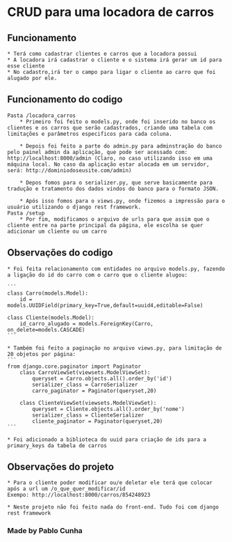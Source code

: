 # CRUD para uma locadora de carros

## Funcionamento

    * Terá como cadastrar clientes e carros que a locadora possui
    * A locadora irá cadastrar o cliente e o sistema irá gerar um id para esse cliente
    * No cadastro,irá ter o campo para ligar o cliente ao carro que foi alugado por ele.

## Funcionamento do codigo

    Pasta /locadora_carros
        * Primeiro foi feito o models.py, onde foi inserido no banco os clientes e os carros que serão cadastrados, criando uma tabela com limitações e parâmetros especificos para cada coluna.
        
        * Depois foi feito a parte do admin.py para adminstração do banco pelo painel admin da aplicação, que pode ser acessado com: http://localhost:8000/admin (Claro, no caso utilizando isso em uma máquina local. No caso da aplicação estar alocada em um servidor, será: http://dominiodoseusite.com/admin)

        * Depos fomos para o serializer.py, que serve basicamente para tradução e tratamento dos dados vindos do banco para o formato JSON.

        * Após isso fomos para o views.py, onde fizemos a impressão para o usuário utilizando o django rest framework.
    Pasta /setup
        * Por fim, modificamos o arquivo de urls para que assim que o cliente entre na parte principal da página, ele escolha se quer adicionar um cliente ou um carro
## Observações do codigo
    * Foi feita relacionamento com entidades no arquivo models.py, fazendo a ligação do id do carro com o carro que o cliente alugou:

    ```
    class Carro(models.Model):
        id = models.UUIDField(primary_key=True,default=uuid4,editable=False)

    class Cliente(models.Model):
        id_carro_alugado = models.ForeignKey(Carro, on_delete=models.CASCADE)
    ```

    * Também foi feito a paginação no arquivo views.py, para limitação de 20 objetos por página:
    ```
    from django.core.paginator import Paginator
        class CarroViewSet(viewsets.ModelViewSet):
            queryset = Carro.objects.all().order_by('id')
            serializer_class = CarroSerializer
            carro_paginator = Paginator(queryset,20)

        class ClienteViewSet(viewsets.ModelViewSet):
            queryset = Cliente.objects.all().order_by('nome')
            serializer_class = ClienteSerializer
            cliente_paginator = Paginator(queryset,20)
    ```

    * Foi adicionado a biblioteca do uuid para criação de ids para a primary_keys da tabela de carros
## Observações do projeto

    * Para o cliente poder modificar ou/e deletar ele terá que colocar após a url um /o_que_quer_modificar/id
    Exempo: http://localhost:8000/carros/854248923

    * Neste projeto não foi feito nada do front-end. Tudo foi com django rest framework


### Made by Pablo Cunha